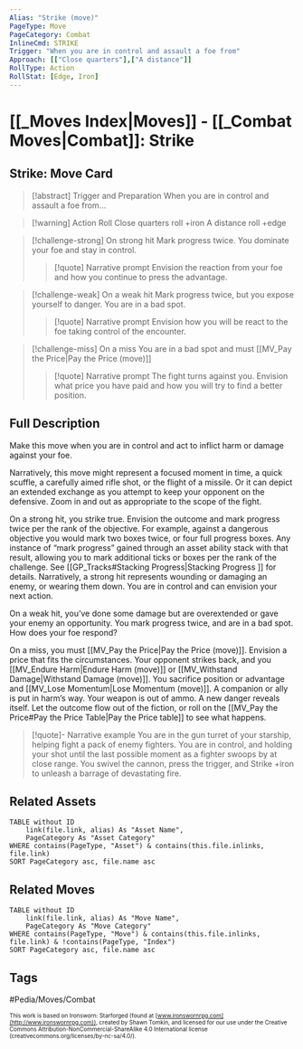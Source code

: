 ```yaml
---
Alias: "Strike (move)"
PageType: Move
PageCategory: Combat
InlineCmd: STRIKE
Trigger: "When you are in control and assault a foe from"
Approach: [["Close quarters"],["A distance"]]
RollType: Action
RollStat: [Edge, Iron]
---
```

# [[_Moves Index|Moves]] - [[_Combat Moves|Combat]]: Strike

## Strike: Move Card
>[!abstract]  Trigger and Preparation
>When you are in control and assault a foe from...

> [!warning] Action Roll
> Close quarters roll +iron
> A distance roll +edge

> [!challenge-strong] On strong hit
> Mark progress twice. You dominate your foe and stay in control.
> > [!quote] Narrative prompt
> > Envision the reaction from your foe and how you continue to press the advantage.

> [!challenge-weak] On a weak hit
> Mark progress twice, but you expose yourself to danger. You are in a bad spot.
> > [!quote] Narrative prompt
> > Envision how you will be react to the foe taking control of the encounter.

> [!challenge-miss] On a miss
> You are in a bad spot and must [[MV_Pay the Price|Pay the Price (move)]]
> > [!quote] Narrative prompt
> > The fight turns against you. Envision what price you have paid and how you will try to find a better position.

## Full Description
Make this move when you are in control and act to inflict harm or damage against your foe. 

Narratively, this move might represent a focused moment in time, a quick scuffle, a carefully aimed rifle shot, or the flight of a missile. Or it can depict an extended exchange as you attempt to keep your opponent on the defensive. Zoom in and out as appropriate to the scope of the fight. 

On a strong hit, you strike true. Envision the outcome and mark progress twice per the rank of the objective. For example, against a dangerous objective you would mark two boxes twice, or four full progress boxes. Any instance of “mark progress” gained through an asset ability stack with that result, allowing you to mark additional ticks or boxes per the rank of the challenge. See [[GP_Tracks#Stacking Progress|Stacking Progress ]] for details. Narratively, a strong hit represents wounding or damaging an enemy, or wearing them down. You are in control and can envision your next action. 

On a weak hit, you’ve done some damage but are overextended or gave your enemy an opportunity. You mark progress twice, and are in a bad spot. How does your foe respond? 

On a miss, you must [[MV_Pay the Price|Pay the Price (move)]]. Envision a price that fits the circumstances. Your opponent strikes back, and you [[MV_Endure Harm|Endure Harm (move)]] or [[MV_Withstand Damage|Withstand Damage (move)]]. You sacrifice position or advantage and [[MV_Lose Momentum|Lose Momentum (move)]]. A companion or ally is put in harm’s way. Your weapon is out of ammo. A new danger reveals itself. Let the outcome flow out of the fiction, or roll on the [[MV_Pay the Price#Pay the Price Table|Pay the Price table]] to see what happens.

> [!quote]- Narrative example
> You are in the gun turret of your starship, helping fight a pack of enemy fighters. You are in control, and holding your shot until the last possible moment as a fighter swoops by at close range. You swivel the cannon, press the trigger, and Strike +iron to unleash a barrage of devastating fire.

## Related Assets
```dataview
TABLE without ID
	link(file.link, alias) As "Asset Name",
	PageCategory As "Asset Category"
WHERE contains(PageType, "Asset") & contains(this.file.inlinks, file.link)
SORT PageCategory asc, file.name asc
```

## Related Moves
```dataview
TABLE without ID
	link(file.link, alias) As "Move Name",
	PageCategory As "Move Category"
WHERE contains(PageType, "Move") & contains(this.file.inlinks, file.link) & !contains(PageType, "Index")
SORT PageCategory asc, file.name asc
```

## Tags
#Pedia/Moves/Combat 

<font size=-2>This work is based on Ironsworn: Starforged (found at [www.ironswornrpg.com](http://www.ironswornrpg.com)), created by Shawn Tomkin, and licensed for our use under the Creative Commons Attribution-NonCommercial-ShareAlike 4.0 International license  (creativecommons.org/licenses/by-nc-sa/4.0/).</font>